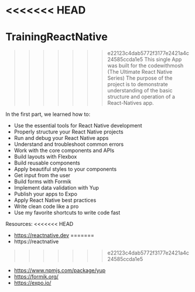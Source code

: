 <<<<<<< HEAD
=======
# TrainingReactNative

>>>>>>> e22123c4dab5772f3177e2421a4c24585ccda1e5
This single App was built for the codewithmosh (The Ultimate React Native Series) The purpose of the project is to demonstrate understanding of the basic structure and operation of a React-Natives app.

In the first part, we learned  how to:

- Use the essential tools for React Native development
- Properly structure your React Native projects
- Run and debug your React Native apps
- Understand and troubleshoot common errors
- Work with the core components and APIs
- Build layouts with Flexbox
- Build reusable components
- Apply beautiful styles to your components
- Get input from the user
- Build forms with Formik
- Implement data validation with Yup
- Publish your apps to Expo
- Apply React Native best practices
- Write clean code like a pro
- Use my favorite shortcuts to write code fast

Resources:
<<<<<<< HEAD
- https://reactnative.dev
=======
- https://reactnative
>>>>>>> e22123c4dab5772f3177e2421a4c24585ccda1e5
- https://www.npmjs.com/package/yup
- https://formik.org/
- https://expo.io/



